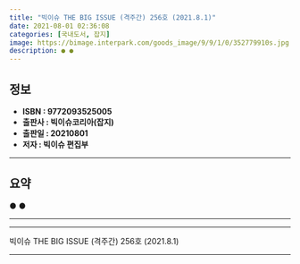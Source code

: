```yaml
---
title: "빅이슈 THE BIG ISSUE (격주간) 256호 (2021.8.1)"
date: 2021-08-01 02:36:08
categories: [국내도서, 잡지]
image: https://bimage.interpark.com/goods_image/9/9/1/0/352779910s.jpg
description: ● ●
---
```


## **정보**

- **ISBN : 9772093525005**
- **출판사 : 빅이슈코리아(잡지)**
- **출판일 : 20210801**
- **저자 : 빅이슈 편집부**

------



## **요약**

●  ●  

------



------


빅이슈 THE BIG ISSUE (격주간) 256호 (2021.8.1) 

------



